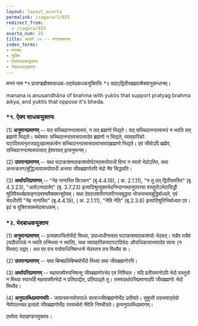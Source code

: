 ```yaml
---
layout: layout_avarta
permalink: /sagara/1/025
redirect_from:
  - /sagara/025
avarta_num: 25
title: आवर्तः २५ -- मननलक्षणम्
index_terms:
- मननम्
- युक्तिः
- ऐक्यसाधकयुक्तयः
- भेदबाधकयुक्तयः
---
```


मननं नाम *१ प्रत्यग्ब्रह्मैक्यसाधक-तद्भेदबाधकयुक्तिभिः *२ सदाऽद्वितीयब्रह्मात्मैक्यानुसन्धानम्।

<div class="translation-inline" markdown="1">
manana is anusandhāna of brahma with yuktis
that support pratyag brahma aikya, and yuktis
that oppose it's bheda.
</div>

<div class="footnote" markdown="1">

### *१. ऐक्य साधकयुक्तयः

(1) **अनुमानप्रमाणम्** -- यत् सच्चिदानन्दस्वरूपं, 
न तत् ब्रह्मणो भिद्यते। यत् सच्चिदानन्दस्वरूपं न भवति तत् ब्रह्मणो भिद्यते। यथेश्वरः सच्चिदानन्दस्वरूपत्वादेव ब्रह्मणो न भिद्यते, व्यावहारिको घटादिस्त्वनृतजडदुःखात्मकत्वेन सच्चिदानन्दस्वरूपत्वाभावाद्ब्रह्मणो भिद्यते। 
एवं जीवोऽपि ब्रह्मैव, सच्चिदानन्दस्वरूपत्वात् ईश्वरवत् इत्यनुमानम्।

(2) **उपमानप्रमाणम्** -- यथा घटाकाशमठाकाशयोर्घटमठरूपोपाधी विना न स्वतो भेदोऽस्ति, तथा अन्तःकरण(बुद्धि)मायारूपोपाधी अन्तरा जीवब्रह्मणोरपि भेदो नैव सिद्ध्यति।

(3) **अर्थापत्तिप्रमाणम्** -- 
"नेह नानास्ति किञ्चन" (बृ.4.4.19), ( क. 2.1.11), 
"न तु तत् द्वितीयमस्ति" (बृ. 4.3.23), 
"अतोऽन्यदार्तम्" (बृ. 3.7.23) इत्यादिश्रुत्युक्तभेदनिन्दान्यथानुपपत्त्या वस्तुतोऽभेदासिद्धौ श्रुतिवैयर्थ्यप्रसङ्गादवश्यमैक्यमभ्युपेयम्। 
यथा देवदत्तशरीरगतपीनत्वबुद्धया भोजनाभावबुद्धिर्बाध्यते, एवं भेदधीरपि 
"नेह नानास्ति" (बृ.4.4.19), ( क. 2.1.11), 
"नेति नेति" (बृ.2.3.6) इत्यादिश्रुतिभिर्बाध्यत एव। 
इदं च युक्तित्रयमभेदसाधकम्। 
 
### *२. भेदबाधकयुक्तय

(1) **अनुमानप्रमाणम्** -- प्रत्यक्परचितोर्भेदो मिथ्या, उपाध्यधीनत्वात् घटाकाशमठाकाशयोः भेदवत्। 
यन्नैव तन्नैवं (यदौपाधिकं न भवति तन्मिथ्या न भवति), यथा व्यावहारिकघटपटादिभेदः औपाधिकत्वाभावादेव सत्यः (न मिथ्या) तद्वत्। 
अत एव यत्र यत्रोपाधिनिबन्धनो भेदस्तत्र तत्र मिथ्यैव सः।

(2) **उपमानप्रमाणम्** -- 
यथा बिम्बप्रतिबिम्बयोर्भेदो मिथ्या तथा जीवब्रह्मणोरपि।

(3) **अर्थापत्तिप्रमाणम्** -- महावाक्यैरुपनिषत्सु जीवब्रह्मणोरभेद एव निश्चितः। 
यदि प्रतीयमानोऽपि भेदो वस्तुतो न मिथ्या स्यात्तर्हि महावाक्यैरभेदो न प्रतिपाद्येत, प्रतिपाद्यते तु। 
तस्मादर्थापत्तिप्रमाणादपि जीवब्रह्मणोः भेदो मिथ्यैव।

(4) **अनुपलब्धिप्रमाणमपि** - 
जाग्रत्स्वप्नयोरुपाधेः सत्वाज्जीवब्रह्मणोर्भेदः प्रतीयते। 
सुषुप्तौ तदभावाद्भेदो नैवोपलभ्यत इत्यतो जीवब्रह्मणोर्भेदः परमार्थतो नैवेति निश्चीयते। 
इत्यनुपलब्धिप्रमाणम्। 

एवमेता भेदखण्डनयुक्तयः।
</div>
